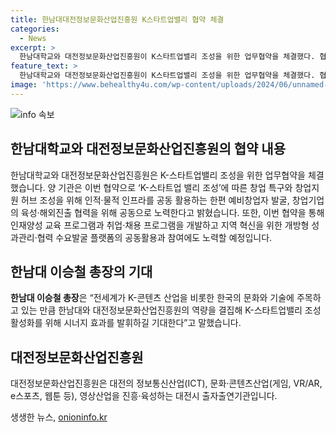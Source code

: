 ```yaml
---
title: 한남대대전정보문화산업진흥원 K스타트업밸리 협약 체결
categories:
  - News
excerpt: >
  한남대학교와 대전정보문화산업진흥원이 K스타트업밸리 조성을 위한 업무협약을 체결했다. 협약으로 인재양성 교육 프로그램과 취업·채용 프로그램을 개발하여 지역의 창업 지원 허브를 조성하며, 혁신을 위한 성과관리 플랫폼도 공동 활용할 예정이다. 이를 통해 대전의 ICT, 문화·콘텐츠산업을 육성하고 K콘텐츠 산업을 활성화시키고자 한다.
feature_text: >
  한남대학교와 대전정보문화산업진흥원이 K스타트업밸리 조성을 위한 업무협약을 체결했다. 협약으로 인재양성 교육 프로그램과 취업·채용 프로그램을 개발하여 지역의 창업 지원 허브를 조성하며, 혁신을 위한 성과관리 플랫폼도 공동 활용할 예정이다. 이를 통해 대전의 ICT, 문화·콘텐츠산업을 육성하고 K콘텐츠 산업을 활성화시키고자 한다.
image: 'https://www.behealthy4u.com/wp-content/uploads/2024/06/unnamed-file.png'
---
```


<p><img src="https://www.behealthy4u.com/wp-content/uploads/2024/06/unnamed-file.png" alt="info 속보" /></p>

<h2 data-ke-size="size26">한남대학교와 대전정보문화산업진흥원의 협약 내용</h2>

<p data-ke-size="size16">한남대학교와 대전정보문화산업진흥원은 K-스타트업밸리 조성을 위한 업무협약을 체결했습니다. 양 기관은 이번 협약으로 ‘K-스타트업 밸리 조성’에 따른 창업 특구와 창업지원 허브 조성을 위해 인적·물적 인프라를 공동 활용하는 한편 예비창업자 발굴, 창업기업의 육성·해외진출 협력을 위해 공동으로 노력한다고 밝혔습니다. 또한, 이번 협약을 통해 인재양성 교육 프로그램과 취업·채용 프로그램을 개발하고 지역 혁신을 위한 개방형 성과관리·협력 수요발굴 플랫폼의 공동활용과 참여에도 노력할 예정입니다.</p>

<h2 data-ke-size="size26">한남대 이승철 총장의 기대</h2>

<p data-ke-size="size16"><b>한남대 이승철 총장</b>은 “전세계가 K-콘텐츠 산업을 비롯한 한국의 문화와 기술에 주목하고 있는 만큼 한남대와 대전정보문화산업진흥원의 역량을 결집해 K-스타트업밸리 조성 활성화를 위해 시너지 효과를 발휘하길 기대한다”고 말했습니다.</p>

<h2 data-ke-size="size26">대전정보문화산업진흥원</h2>

<p data-ke-size="size16">대전정보문화산업진흥원은 대전의 정보통신산업(ICT), 문화·콘텐츠산업(게임, VR/AR, e스포츠, 웹툰 등), 영상산업을 진흥·육성하는 대전시 출자출연기관입니다.</p>
생생한 뉴스, <a href="https://onioninfo.kr" rel="dofollow">onioninfo.kr</a>


